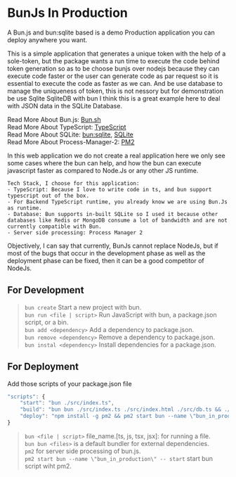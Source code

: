 # BunJs In Production
A Bun.js and bun:sqlite based is a demo Production application you can deploy anywhere you want.

This is a simple application that generates a unique token with the help of a sole-token, but the package wants a run time to execute the code behind token generation so as to be choose bunjs over nodejs because they can execute code faster or the user can generate code as par request so it is essential to execute the code as faster as we can. And be use database to manage the uniqueness of token, this is not nessory but for demonstration be use Sqlite SqliteDB with bun I think this is a great example here to deal with JSON data in the SQLite Database.

Read More About Bun.js: [Bun.sh](https://bun.sh/)<br>
Read More About TypeScript: [TypeScript](https://www.typescriptlang.org/)<br>
Read More About SQLite: [bun:sqlite](https://github.com/oven-sh/bun#bunsqlite-sqlite3-module), [SQLite](https://www.sqlite.org/index.html)<br>
Read More About Process-Manager-2: [PM2](https://pm2.keymetrics.io/)

In this web application we do not create a real application here we only see some cases where the bun can help, and how the bun can execute javascript faster as compared to Node.Js or any other JS runtime.

    Tech Stack, I choose for this application:
    - TypeScript: Because I love to write code in ts, and bun support typescript out of the box.
    - For Backend TypeScript runtime, you already know we are using Bun.Js as runtime.
    - Database: Bun supports in-built SQLite so I used it because other databases like Redis or MongoDB consume a lot of bandwidth and are not currently compatible with Bun.
    - Server side processing: Process Manager 2

Objectively, I can say that currently, BunJs cannot replace NodeJs, but if most of the bugs that occur in the development phase as well as the deployment phase can be fixed, then it can be a good competitor of NodeJs.

## For Development
> `bun create` Start a new project with bun. <br>
> `bun run <file | script>` Run JavaScript with bun, a package.json script, or a bin. <br>
> `bun add <dependency>` Add a dependency to package.json. <br>
> `bun remove <dependency>` Remove a dependency to package.json. <br>
> `bun instal <dependency>` Install dependencies for a package.json.

## For Deployment
Add those scripts of your package.json file
```js 
"scripts": {
    "start": "bun ./src/index.ts",
    "build": "bun bun ./src/index.ts ./src/index.html ./src/db.ts && ./node_modules.bun > node_modules.js",
    "deploy": "npm install -g pm2 && pm2 start bun --name \"bun_in_production\" -- start"
}
```

> `bun <file | script>` file_name.[ts, js, tsx, jsx]: for running a file. <br>
> `bun bun <files>` is a default bundler for external dependencies. <br>
> `pm2` for server side processing of bun.js. <br>
> `pm2 start bun --name \"bun_in_production\" -- start` start bun script wiht pm2.
